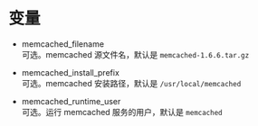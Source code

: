 # 变量

- memcached_filename  
  可选。memcached 源文件名，默认是 `memcached-1.6.6.tar.gz`

- memcached_install_prefix  
  可选。memcached 安装路径，默认是 `/usr/local/memcached`

- memcached_runtime_user  
  可选。运行 memcached 服务的用户，默认是 `memcached`
